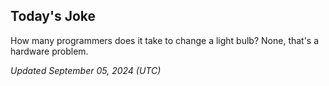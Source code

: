 ## Today's Joke
How many programmers does it take to change a light bulb? None, that's a hardware problem.

*Updated September 05, 2024 (UTC)*
